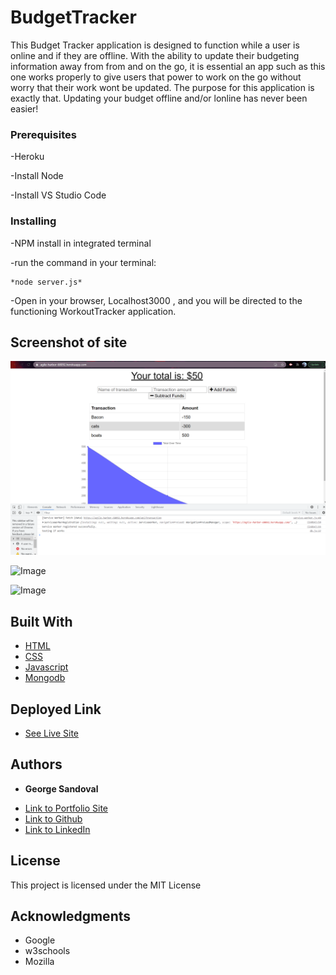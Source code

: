 # BudgetTracker
This Budget Tracker application is designed to function while a user is online and if they are offline. With the ability to update their budgeting information away from from and on the go, it is essential an app such as this one works properly to give users that power to work on the go without worry that their work wont be updated. The purpose for this application is exactly that. Updating your budget offline and/or lonline has never been easier!



### Prerequisites

-Heroku

-Install Node

-Install VS Studio Code


### Installing

-NPM install in integrated terminal


-run the command in your terminal: 
```
*node server.js*
```

-Open in your browser, Localhost3000 , and you will be directed to the functioning WorkoutTracker application.


## Screenshot of site

![Image](console.png)

![Image](online.png)

![Image](offline.png)


## Built With

* [HTML](https://developer.mozilla.org/en-US/docs/Web/HTML)
* [CSS](https://developer.mozilla.org/en-US/docs/Web/CSS)
* [Javascript](https://developer.mozilla.org/en-US/docs/Web/JavaScript)
* [Mongodb](https://docs.mongodb.com/)

## Deployed Link

* [See Live Site](https://agile-harbor-68092.herokuapp.com/)


## Authors

* **George Sandoval** 

- [Link to Portfolio Site](https://gsandoval09.github.io/UpdatedProfessionalPortfolio/)
- [Link to Github](https://github.com/gsandoval09)
- [Link to LinkedIn](www.linkedin.com/in/george-sandoval-4467641b3)



## License

This project is licensed under the MIT License 

## Acknowledgments

* Google
* w3schools
* Mozilla
